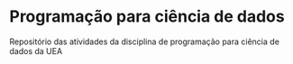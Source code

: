 # Programação para ciência de dados
Repositório das atividades da disciplina de programação para ciência de dados da UEA
